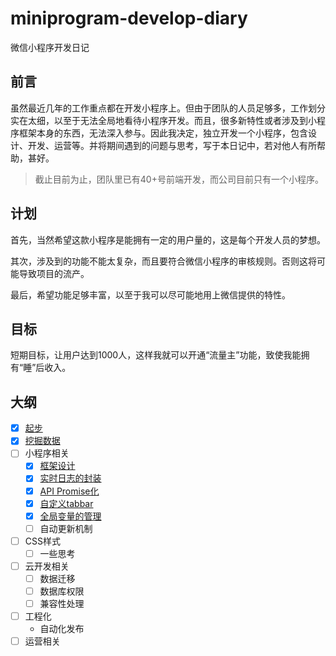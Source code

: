 # miniprogram-develop-diary
微信小程序开发日记

## 前言

虽然最近几年的工作重点都在开发小程序上。但由于团队的人员足够多，工作划分实在太细，以至于无法全局地看待小程序开发。而且，很多新特性或者涉及到小程序框架本身的东西，无法深入参与。因此我决定，独立开发一个小程序，包含设计、开发、运营等。并将期间遇到的问题与思考，写于本日记中，若对他人有所帮助，甚好。

> 截止目前为止，团队里已有40+号前端开发，而公司目前只有一个小程序。

## 计划

首先，当然希望这款小程序是能拥有一定的用户量的，这是每个开发人员的梦想。

其次，涉及到的功能不能太复杂，而且要符合微信小程序的审核规则。否则这将可能导致项目的流产。

最后，希望功能足够丰富，以至于我可以尽可能地用上微信提供的特性。

## 目标

短期目标，让用户达到1000人，这样我就可以开通“流量主”功能，致使我能拥有“睡”后收入。

## 大纲

- [x] [起步](start.md)
- [x] [挖掘数据](fetch-data.md)
- [ ] 小程序相关
    - [x] [框架设计](frame-design.md)
    - [x] [实时日志的封装](log-wrapper.md)
    - [x] [API Promise化](api-promisify.md)
    - [x] [自定义tabbar](custom-tabbar.md)
    - [x] [全局变量的管理](global-data-manage.md)
    - [ ] 自动更新机制
- [ ] CSS样式
    - [ ] 一些思考
- [ ] 云开发相关
    - [ ] 数据迁移
    - [ ] 数据库权限
    - [ ] 兼容性处理
- [ ] 工程化
    - 自动化发布
- [ ] 运营相关
